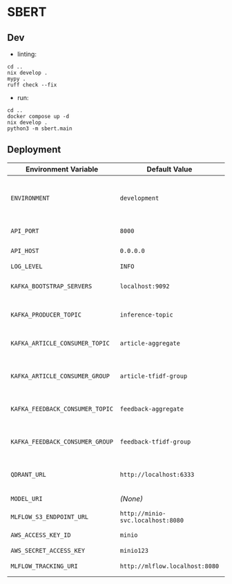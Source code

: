 # SBERT

## Dev

* linting:

```
cd ..
nix develop .
mypy .
ruff check --fix
```

* run:

```
cd ..
docker compose up -d
nix develop .
python3 -m sbert.main
```

## Deployment

| Environment Variable            | Default Value           | Description                                             |
| ------------------------------- | ----------------------- | ------------------------------------------------------- |
| `ENVIRONMENT`                   | `development`           | Application environment (development, production, etc.) |
| `API_PORT`                      | `8000`                  | Port for API server                                     |
| `API_HOST`                      | `0.0.0.0`               | Host for API server                                     |
| `LOG_LEVEL`                     | `INFO`                  | Logging level                                           |
| `KAFKA_BOOTSTRAP_SERVERS`       | `localhost:9092`        | Kafka bootstrap servers                                 |
| `KAFKA_PRODUCER_TOPIC`          | `inference-topic`       | Kafka topic for producer messages                       |
| `KAFKA_ARTICLE_CONSUMER_TOPIC`  | `article-aggregate`     | Kafka topic for article consumer                        |
| `KAFKA_ARTICLE_CONSUMER_GROUP`  | `article-tfidf-group`   | Kafka consumer group for articles                       |
| `KAFKA_FEEDBACK_CONSUMER_TOPIC` | `feedback-aggregate`    | Kafka topic for feedback consumer                       |
| `KAFKA_FEEDBACK_CONSUMER_GROUP` | `feedback-tfidf-group`  | Kafka consumer group for feedback                       |
| `QDRANT_URL`                    | `http://localhost:6333` | URL for Qdrant vector database                          |
| `MODEL_URI`                     | *(None)*                | URI or path to the ML model                             |
| `MLFLOW_S3_ENDPOINT_URL`        | `http://minio-svc.localhost:8080` | S3 Endpoint                                   |
| `AWS_ACCESS_KEY_ID`             | `minio`                 | S3 access key                                           |
| `AWS_SECRET_ACCESS_KEY`         | `minio123`              | S3 secret key                                           |
| `MLFLOW_TRACKING_URI`           | `http://mlflow.localhost:8080` | Mlflow tracking URI                              |
